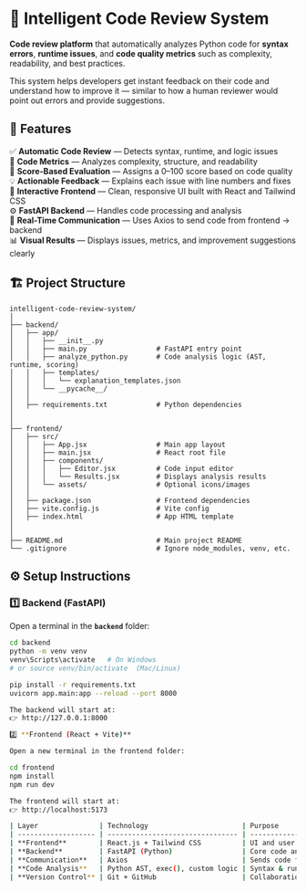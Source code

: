 # 🧠 Intelligent Code Review System

 **Code review platform** that automatically analyzes Python code for **syntax errors**, **runtime issues**, and **code quality metrics** such as complexity, readability, and best practices.

This system helps developers get instant feedback on their code and understand how to improve it — similar to how a human reviewer would point out errors and provide suggestions.

## 🚀 Features

✅ **Automatic Code Review** — Detects syntax, runtime, and logic issues  
🧩 **Code Metrics** — Analyzes complexity, structure, and readability  
🧠 **Score-Based Evaluation** — Assigns a 0–100 score based on code quality  
💡 **Actionable Feedback** — Explains each issue with line numbers and fixes  
🎨 **Interactive Frontend** — Clean, responsive UI built with React and Tailwind CSS  
⚙️ **FastAPI Backend** — Handles code processing and analysis  
🔗 **Real-Time Communication** — Uses Axios to send code from frontend → backend  
📊 **Visual Results** — Displays issues, metrics, and improvement suggestions clearly  

## 🏗️ Project Structure
```
intelligent-code-review-system/
│
├── backend/
│   ├── app/
│   │   ├── __init__.py
│   │   ├── main.py                 # FastAPI entry point
│   │   ├── analyze_python.py       # Code analysis logic (AST, runtime, scoring)
│   │   ├── templates/
│   │   │   └── explanation_templates.json
│   │   └── __pycache__/
│   │
│   ├── requirements.txt            # Python dependencies
│   
│
├── frontend/
│   ├── src/
│   │   ├── App.jsx                 # Main app layout
│   │   ├── main.jsx                # React root file
│   │   ├── components/
│   │   │   ├── Editor.jsx          # Code input editor
│   │   │   └── Results.jsx         # Displays analysis results
│   │   └── assets/                 # Optional icons/images
│   │
│   ├── package.json                # Frontend dependencies
│   ├── vite.config.js              # Vite config
│   ├── index.html                  # App HTML template
│   
│
├── README.md                       # Main project README
└── .gitignore                      # Ignore node_modules, venv, etc.
```
## ⚙️ Setup Instructions

### 1️⃣ Backend (FastAPI)
Open a terminal in the **`backend`** folder:
```bash
cd backend
python -m venv venv
venv\Scripts\activate   # On Windows
# or source venv/bin/activate  (Mac/Linux)

pip install -r requirements.txt
uvicorn app.main:app --reload --port 8000

The backend will start at:
👉 http://127.0.0.1:8000

2️⃣ **Frontend (React + Vite)**

Open a new terminal in the frontend folder:

cd frontend
npm install
npm run dev

The frontend will start at:
👉 http://localhost:5173

| Layer               | Technology                       | Purpose                            |
| ------------------- | -------------------------------- | ---------------------------------- |
| **Frontend**        | React.js + Tailwind CSS          | UI and user interactions           |
| **Backend**         | FastAPI (Python)                 | Core code analysis and API routes  |
| **Communication**   | Axios                            | Sends code from frontend → backend |
| **Code Analysis**   | Python AST, exec(), custom logic | Syntax & runtime analysis          |
| **Version Control** | Git + GitHub                     | Collaboration and presentation     |


